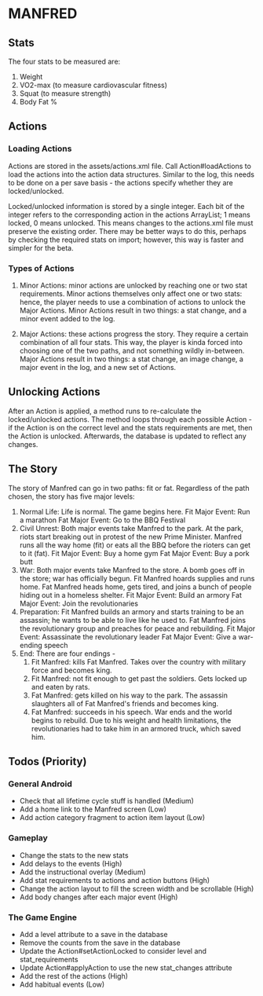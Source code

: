 # MANFRED

## Stats

The four stats to be measured are:

1. Weight
2. VO2-max (to measure cardiovascular fitness)
3. Squat (to measure strength)
4. Body Fat %

## Actions

### Loading Actions

Actions are stored in the assets/actions.xml file. Call Action#loadActions to load the actions into
the action data structures. Similar to the log, this needs to be done on a per save basis - the
actions specify whether they are locked/unlocked.

Locked/unlocked information is stored by a single integer. Each bit of the integer refers to the
corresponding action in the actions ArrayList; 1 means locked, 0 means unlocked. This means changes
to the actions.xml file must preserve the existing order. There may be better ways to do this, perhaps
by checking the required stats on import; however, this way is faster and simpler for the beta.

### Types of Actions

1. Minor Actions: minor actions are unlocked by reaching one or two stat requirements. Minor actions
    themselves only affect one or two stats: hence, the player needs to use a combination of actions
    to unlock the Major Actions.
    Minor Actions result in two things: a stat change, and a minor event added to the log.

2. Major Actions: these actions progress the story. They require a certain combination of all four
    stats. This way, the player is kinda forced into choosing one of the two paths, and not something
    wildly in-between.
    Major Actions result in two things: a stat change, an image change, a major event in the log, and
    a new set of Actions.

## Unlocking Actions

After an Action is applied, a method runs to re-calculate the locked/unlocked actions. The method
loops through each possible Action - if the Action is on the correct level and the stats requirements
are met, then the Action is unlocked. Afterwards, the database is updated to reflect any changes.

## The Story

The story of Manfred can go in two paths: fit or fat. Regardless of the path chosen, the story has
five major levels:
1. Normal Life: Life is normal. The game begins here.
    Fit Major Event: Run a marathon
    Fat Major Event: Go to the BBQ Festival
2. Civil Unrest: Both major events take Manfred to the park. At the park, riots start breaking out
    in protest of the new Prime Minister. Manfred runs all the way home (fit) or eats all the BBQ
    before the rioters can get to it (fat).
    Fit Major Event: Buy a home gym
    Fat Major Event: Buy a pork butt
3. War: Both major events take Manfred to the store. A bomb goes off in the store; war has officially
    begun. Fit Manfred hoards supplies and runs home. Fat Manfred heads home, gets tired, and joins
    a bunch of people hiding out in a homeless shelter.
    Fit Major Event: Build an armory
    Fat Major Event: Join the revolutionaries
4. Preparation: Fit Manfred builds an armory and starts training to be an assassin; he wants to be
    able to live like he used to. Fat Manfred joins the revolutionary group and preaches for peace
    and rebuilding.
    Fit Major Event: Assassinate the revolutionary leader
    Fat Major Event: Give a war-ending speech
5. End: There are four endings -
    1. Fit Manfred: kills Fat Manfred. Takes over the country with military force and becomes king.
    2. Fit Manfred: not fit enough to get past the soldiers. Gets locked up and eaten by rats.
    3. Fat Manfred: gets killed on his way to the park. The assassin slaughters all of Fat Manfred's
        friends and becomes king.
    4. Fat Manfred: succeeds in his speech. War ends and the world begins to rebuild. Due to his
        weight and health limitations, the revolutionaries had to take him in an armored truck, which
        saved him.


## Todos (Priority)

### General Android
* Check that all lifetime cycle stuff is handled (Medium)
* Add a home link to the Manfred screen (Low)
* Add action category fragment to action item layout (Low)

### Gameplay
* Change the stats to the new stats
* Add delays to the events (High)
* Add the instructional overlay (Medium)
* Add stat requirements to actions and action buttons (High)
* Change the action layout to fill the screen width and be scrollable (High)
* Add body changes after each major event (High)

### The Game Engine
* Add a level attribute to a save in the database
* Remove the counts from the save in the database
* Update the Action#setActionLocked to consider level and stat_requirements
* Update Action#applyAction to use the new stat_changes attribute
* Add the rest of the actions (High)
* Add habitual events (Low)
